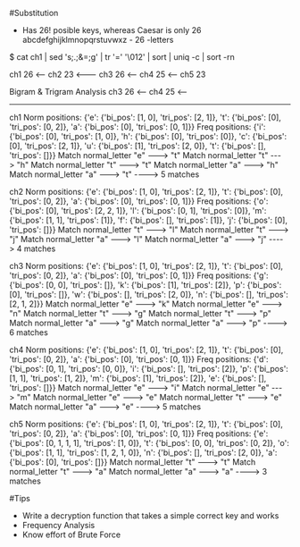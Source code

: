 #Substitution
- Has 26! posible keys, whereas Caesar is only 26
abcdefghijklmnopqrstuvwxz - 26 -letters

$ cat ch1 | sed 's;.;&=;g' | tr '=' '\012' | sort | uniq -c | sort -rn

ch1 26 <--
ch2 23 <---
ch3 26 <--
ch4 25 <--
ch5 23

Bigram & Trigram Analysis
ch3 26 <--
ch4 25 <--

-----
ch1
Norm positions: {'e': {'bi_pos': [1, 0], 'tri_pos': [2, 1]}, 't': {'bi_pos': [0], 'tri_pos': [0, 2]}, 'a': {'bi_pos': [0], 'tri_pos': [0, 1]}}
Freq positions: {'i': {'bi_pos': [0], 'tri_pos': [1, 0]}, 'h': {'bi_pos': [0], 'tri_pos': [0]}, 'c': {'bi_pos': [0], 'tri_pos': [2, 1]}, 'u': {'bi_pos': [1], 'tri_pos': [2, 0]}, 't': {'bi_pos': [], 'tri_pos': []}}
Match normal_letter "e" ---> "t"
Match normal_letter "t" ---> "h"
Match normal_letter "t" ---> "t"
Match normal_letter "a" ---> "h"
Match normal_letter "a" ---> "t"
----> 5 matches

ch2
Norm positions: {'e': {'bi_pos': [1, 0], 'tri_pos': [2, 1]}, 't': {'bi_pos': [0], 'tri_pos': [0, 2]}, 'a': {'bi_pos': [0], 'tri_pos': [0, 1]}}
Freq positions: {'o': {'bi_pos': [0], 'tri_pos': [2, 2, 1]}, 'l': {'bi_pos': [0, 1], 'tri_pos': [0]}, 'm': {'bi_pos': [1, 1], 'tri_pos': [1]}, 'f': {'bi_pos': [], 'tri_pos': [1]}, 'j': {'bi_pos': [0], 'tri_pos': []}}
Match normal_letter "t" ---> "l"
Match normal_letter "t" ---> "j"
Match normal_letter "a" ---> "l"
Match normal_letter "a" ---> "j"
----> 4 matches

ch3
Norm positions: {'e': {'bi_pos': [1, 0], 'tri_pos': [2, 1]}, 't': {'bi_pos': [0], 'tri_pos': [0, 2]}, 'a': {'bi_pos': [0], 'tri_pos': [0, 1]}}
Freq positions: {'g': {'bi_pos': [0, 0], 'tri_pos': []}, 'k': {'bi_pos': [1], 'tri_pos': [2]}, 'p': {'bi_pos': [0], 'tri_pos': []}, 'w': {'bi_pos': [], 'tri_pos': [2, 0]}, 'n': {'bi_pos': [], 'tri_pos': [2, 1, 2]}}
Match normal_letter "e" ---> "k"
Match normal_letter "e" ---> "n"
Match normal_letter "t" ---> "g"
Match normal_letter "t" ---> "p"
Match normal_letter "a" ---> "g"
Match normal_letter "a" ---> "p"
----> 6 matches

ch4
Norm positions: {'e': {'bi_pos': [1, 0], 'tri_pos': [2, 1]}, 't': {'bi_pos': [0], 'tri_pos': [0, 2]}, 'a': {'bi_pos': [0], 'tri_pos': [0, 1]}}
Freq positions: {'d': {'bi_pos': [0, 1], 'tri_pos': [0, 0]}, 'i': {'bi_pos': [], 'tri_pos': [2]}, 'p': {'bi_pos': [1, 1], 'tri_pos': [1, 2]}, 'm': {'bi_pos': [1], 'tri_pos': [2]}, 'e': {'bi_pos': [], 'tri_pos': []}}
Match normal_letter "e" ---> "i"
Match normal_letter "e" ---> "m"
Match normal_letter "e" ---> "e"
Match normal_letter "t" ---> "e"
Match normal_letter "a" ---> "e"
----> 5 matches

ch5
Norm positions: {'e': {'bi_pos': [1, 0], 'tri_pos': [2, 1]}, 't': {'bi_pos': [0], 'tri_pos': [0, 2]}, 'a': {'bi_pos': [0], 'tri_pos': [0, 1]}}
Freq positions: {'e': {'bi_pos': [0, 1, 1, 1], 'tri_pos': [1, 0]}, 't': {'bi_pos': [0, 0], 'tri_pos': [0, 2]}, 'o': {'bi_pos': [1, 1], 'tri_pos': [1, 2, 1, 0]}, 'n': {'bi_pos': [], 'tri_pos': [2, 0]}, 'a': {'bi_pos': [0], 'tri_pos': []}}
Match normal_letter "t" ---> "t"
Match normal_letter "t" ---> "a"
Match normal_letter "a" ---> "a"
----> 3 matches

#Tips
- Write a decryption function that takes a simple correct key and works
- Frequency Analysis
- Know effort of Brute Force

